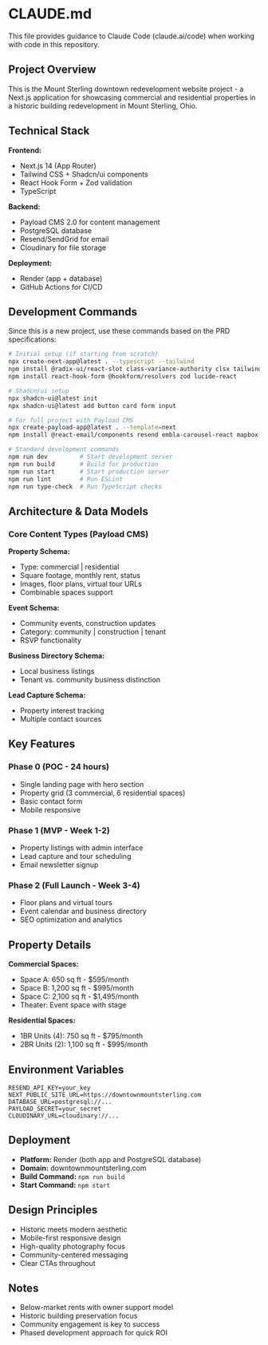 # CLAUDE.md

This file provides guidance to Claude Code (claude.ai/code) when working with code in this repository.

## Project Overview

This is the Mount Sterling downtown redevelopment website project - a Next.js application for showcasing commercial and residential properties in a historic building redevelopment in Mount Sterling, Ohio.

## Technical Stack

**Frontend:**
- Next.js 14 (App Router)
- Tailwind CSS + Shadcn/ui components
- React Hook Form + Zod validation
- TypeScript

**Backend:**
- Payload CMS 2.0 for content management
- PostgreSQL database
- Resend/SendGrid for email
- Cloudinary for file storage

**Deployment:**
- Render (app + database)
- GitHub Actions for CI/CD

## Development Commands

Since this is a new project, use these commands based on the PRD specifications:

```bash
# Initial setup (if starting from scratch)
npx create-next-app@latest . --typescript --tailwind
npm install @radix-ui/react-slot class-variance-authority clsx tailwind-merge
npm install react-hook-form @hookform/resolvers zod lucide-react

# Shadcn/ui setup
npx shadcn-ui@latest init
npx shadcn-ui@latest add button card form input

# For full project with Payload CMS
npx create-payload-app@latest . --template=next
npm install @react-email/components resend embla-carousel-react mapbox-gl

# Standard development commands
npm run dev         # Start development server
npm run build       # Build for production
npm run start       # Start production server
npm run lint        # Run ESLint
npm run type-check  # Run TypeScript checks
```

## Architecture & Data Models

### Core Content Types (Payload CMS)

**Property Schema:**
- Type: commercial | residential
- Square footage, monthly rent, status
- Images, floor plans, virtual tour URLs
- Combinable spaces support

**Event Schema:**
- Community events, construction updates
- Category: community | construction | tenant
- RSVP functionality

**Business Directory Schema:**
- Local business listings
- Tenant vs. community business distinction

**Lead Capture Schema:**
- Property interest tracking
- Multiple contact sources

## Key Features

### Phase 0 (POC - 24 hours)
- Single landing page with hero section
- Property grid (3 commercial, 6 residential spaces)
- Basic contact form
- Mobile responsive

### Phase 1 (MVP - Week 1-2)
- Property listings with admin interface
- Lead capture and tour scheduling
- Email newsletter signup

### Phase 2 (Full Launch - Week 3-4)
- Floor plans and virtual tours
- Event calendar and business directory
- SEO optimization and analytics

## Property Details

**Commercial Spaces:**
- Space A: 650 sq ft - $595/month
- Space B: 1,200 sq ft - $995/month  
- Space C: 2,100 sq ft - $1,495/month
- Theater: Event space with stage

**Residential Spaces:**
- 1BR Units (4): 750 sq ft - $795/month
- 2BR Units (2): 1,100 sq ft - $995/month

## Environment Variables

```env
RESEND_API_KEY=your_key
NEXT_PUBLIC_SITE_URL=https://downtownmountsterling.com
DATABASE_URL=postgresql://...
PAYLOAD_SECRET=your_secret
CLOUDINARY_URL=cloudinary://...
```

## Deployment

- **Platform:** Render (both app and PostgreSQL database)
- **Domain:** downtownmountsterling.com
- **Build Command:** `npm run build`
- **Start Command:** `npm start`

## Design Principles

- Historic meets modern aesthetic
- Mobile-first responsive design
- High-quality photography focus
- Community-centered messaging
- Clear CTAs throughout

## Notes

- Below-market rents with owner support model
- Historic building preservation focus
- Community engagement is key to success
- Phased development approach for quick ROI